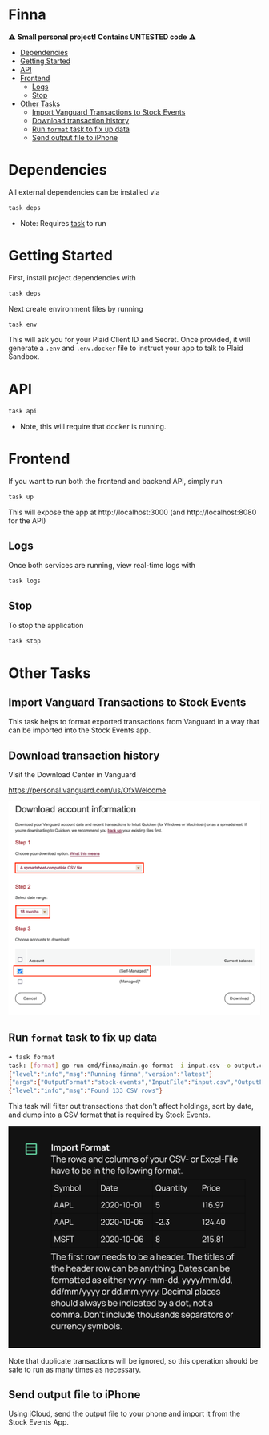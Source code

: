 # Finna <!-- omit in toc -->

⚠️ **Small personal project! Contains UNTESTED code** ⚠️

- [Dependencies](#dependencies)
- [Getting Started](#getting-started)
- [API](#api)
- [Frontend](#frontend)
  - [Logs](#logs)
  - [Stop](#stop)
- [Other Tasks](#other-tasks)
  - [Import Vanguard Transactions to Stock Events](#import-vanguard-transactions-to-stock-events)
  - [Download transaction history](#download-transaction-history)
  - [Run `format` task to fix up data](#run-format-task-to-fix-up-data)
  - [Send output file to iPhone](#send-output-file-to-iphone)


# Dependencies
All external dependencies can be installed via
```bash
task deps
```
- Note: Requires [task](https://taskfile.dev/#/installation) to run

# Getting Started
First, install project dependencies with
```bash
task deps
```

Next create environment files by running
```bash
task env
```

This will ask you for your Plaid Client ID and Secret. Once provided, it will generate a `.env` and `.env.docker` file to instruct your app to talk to Plaid Sandbox.

# API
```bash
task api
```
- Note, this will require that docker is running.

# Frontend
If you want to run both the frontend and backend API, simply run
```bash
task up
```
This will expose the app at http://localhost:3000 (and http://localhost:8080 for the API)
## Logs
Once both services are running, view real-time logs with
```bash
task logs
```

## Stop
To stop the application
```bash
task stop
```

# Other Tasks
## Import Vanguard Transactions to Stock Events
This task helps to format exported transactions from Vanguard in a way that can be imported into the Stock Events app.
## Download transaction history
Visit the Download Center in Vanguard

https://personal.vanguard.com/us/OfxWelcome

![download-center.png](images/download-center.png)

## Run `format` task to fix up data

```bash
➜ task format
task: [format] go run cmd/finna/main.go format -i input.csv -o output.csv
{"level":"info","msg":"Running finna","version":"latest"}
{"args":{"OutputFormat":"stock-events","InputFile":"input.csv","OutputFile":"output.csv"},"level":"info","msg":"Running format command"}
{"level":"info","msg":"Found 133 CSV rows"}
```

This task will filter out transactions that don't affect holdings, sort by date, and dump into a CSV format that is required by Stock Events.

![stock-events-instructions.jpeg](images/stock-events-instructions.jpeg)

Note that duplicate transactions will be ignored, so this operation should be safe to run as many times as necessary.

## Send output file to iPhone
Using iCloud, send the output file to your phone and import it from the Stock Events App.
